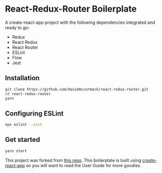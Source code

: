 # React-Redux-Router Boilerplate

A create-react-app project with the following dependencies integrated and ready to go:
* Redux
* React Redux
* React Router
* ESLint
* Flow
* Jest

## Installation

```bash
git clone https://github.com/davidmccormack/react-redux-router.git
cd react-redux-router
yarn
```

## Configuring ESLint
```bash
npx eslint --init
```

## Get started

```bash
yarn start
```

This project was forked from [this repo](https://github.com/davidmccormack/react-redux-router.git).
This boilerplate is built using [create-react-app](https://github.com/facebook/create-react-app) so you will want to read the User Guide for more goodies.
